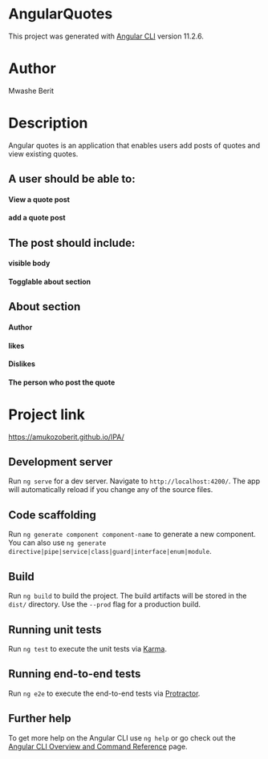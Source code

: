 # AngularQuotes

This project was generated with [Angular CLI](https://github.com/angular/angular-cli) version 11.2.6.
# Author
Mwashe Berit


# Description
Angular quotes is an application that enables users add posts of quotes and view existing quotes.<br>
## A user should be able to:
 #### View a quote post
 #### add a quote post

 ## The post should include:
 #### visible body 
 #### Togglable about section

 ## About section

#### Author
#### likes
#### Dislikes
#### The person who post the quote


# Project link
https://amukozoberit.github.io/IPA/


## Development server

Run `ng serve` for a dev server. Navigate to `http://localhost:4200/`. The app will automatically reload if you change any of the source files.

## Code scaffolding

Run `ng generate component component-name` to generate a new component. You can also use `ng generate directive|pipe|service|class|guard|interface|enum|module`.

## Build

Run `ng build` to build the project. The build artifacts will be stored in the `dist/` directory. Use the `--prod` flag for a production build.

## Running unit tests

Run `ng test` to execute the unit tests via [Karma](https://karma-runner.github.io).

## Running end-to-end tests

Run `ng e2e` to execute the end-to-end tests via [Protractor](http://www.protractortest.org/).

## Further help

To get more help on the Angular CLI use `ng help` or go check out the [Angular CLI Overview and Command Reference](https://angular.io/cli) page.
